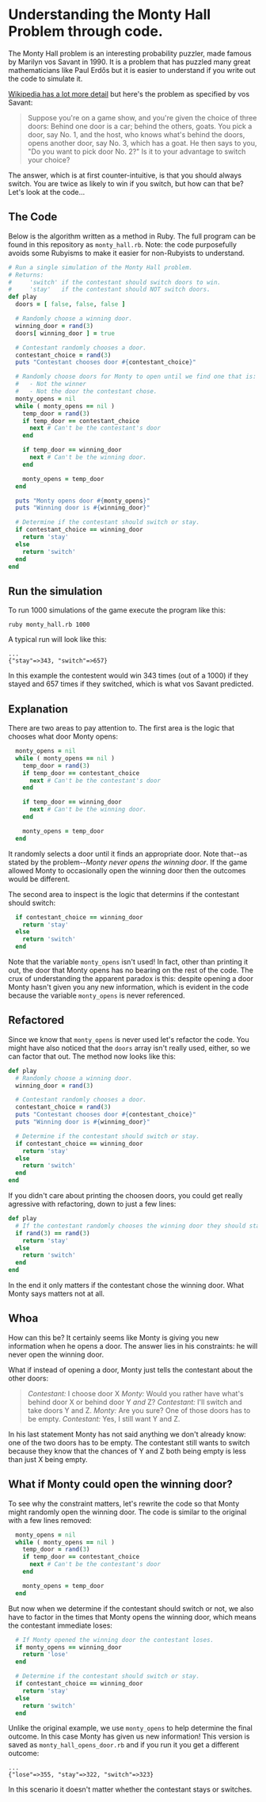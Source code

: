 
# Understanding the Monty Hall Problem through code.

The Monty Hall problem is an interesting probability puzzler, made famous by Marilyn vos Savant in 1990. It is a problem that has puzzled many great mathematicians like Paul Erdős but it is easier to understand if you write out the code to simulate it.

[Wikipedia has a lot more detail](https://en.wikipedia.org/wiki/Monty_Hall_problem) but here's the problem as specified by vos Savant:

> Suppose you're on a game show, and you're given the choice of three doors: Behind one door is a car; behind the others, goats. You pick a door, say No. 1, and the host, who knows what's behind the doors, opens another door, say No. 3, which has a goat. He then says to you, "Do you want to pick door No. 2?" Is it to your advantage to switch your choice?

The answer, which is at first counter-intuitive, is that you should always switch.  You are twice as likely to win if you switch, but how can that be?  Let's look at the code...

## The Code

Below is the algorithm written as a method in Ruby. The full program can be found in this repository as `monty_hall.rb`.  Note: the code purposefully avoids some Rubyisms to make it easier for non-Rubyists to understand.

```ruby
# Run a single simulation of the Monty Hall problem.
# Returns:
#     'switch' if the contestant should switch doors to win.
#     'stay'   if the contestant should NOT switch doors.
def play
  doors = [ false, false, false ]

  # Randomly choose a winning door.
  winning_door = rand(3)
  doors[ winning_door ] = true

  # Contestant randomly chooses a door.
  contestant_choice = rand(3)
  puts "Contestant chooses door #{contestant_choice}"

  # Randomly choose doors for Monty to open until we find one that is:
  #   - Not the winner
  #   - Not the door the contestant chose.
  monty_opens = nil
  while ( monty_opens == nil )
    temp_door = rand(3)
    if temp_door == contestant_choice
      next # Can't be the contestant's door
    end

    if temp_door == winning_door
      next # Can't be the winning door.
    end

    monty_opens = temp_door
  end

  puts "Monty opens door #{monty_opens}"
  puts "Winning door is #{winning_door}"

  # Determine if the contestant should switch or stay.
  if contestant_choice == winning_door
    return 'stay'
  else
    return 'switch'
  end
end
```

## Run the simulation

To run 1000 simulations of the game execute the program like this:

`ruby monty_hall.rb 1000`

A typical run will look like this:

```
...
{"stay"=>343, "switch"=>657}
```

In this example the contestent would win 343 times (out of a 1000) if they stayed and 657 times if they switched, which is what vos Savant predicted.

## Explanation

There are two areas to pay attention to.  The first area is the logic that chooses what door Monty opens:

```ruby
  monty_opens = nil
  while ( monty_opens == nil )
    temp_door = rand(3)
    if temp_door == contestant_choice
      next # Can't be the contestant's door
    end

    if temp_door == winning_door
      next # Can't be the winning door.
    end

    monty_opens = temp_door
  end
```

It randomly selects a door until it finds an appropriate door.  Note that--as stated by the problem--*Monty never opens the winning door*.  If the game allowed Monty to occasionally open the winning door then the outcomes would be different.

The second area to inspect is the logic that determins if the contestant should switch:

```ruby
  if contestant_choice == winning_door
    return 'stay'
  else
    return 'switch'
  end
```

Note that the variable `monty_opens` isn't used!  In fact, other than printing it out, the door that Monty opens has no bearing on the rest of the code.  The crux of understanding the apparent paradox is this: despite opening a door Monty hasn't given you any new information, which is evident in the code because the variable `monty_opens` is never referenced.

## Refactored

Since we know that `monty_opens` is never used let's refactor the code.  You might have also noticed that the `doors` array isn't really used, either, so we can factor that out.  The method now looks like this:

```ruby
def play
  # Randomly choose a winning door.
  winning_door = rand(3)

  # Contestant randomly chooses a door.
  contestant_choice = rand(3)
  puts "Contestant chooses door #{contestant_choice}"
  puts "Winning door is #{winning_door}"

  # Determine if the contestant should switch or stay.
  if contestant_choice == winning_door
    return 'stay'
  else
    return 'switch'
  end
end
```

If you didn't care about printing the choosen doors, you could get really agressive with refactoring, down to just a few lines:

```ruby
def play
  # If the contestant randomly chooses the winning door they should stay, otherwise switch.
  if rand(3) == rand(3)
    return 'stay'
  else
    return 'switch'
  end
end
```

In the end it only matters if the contestant chose the winning door.  What Monty says matters not at all.

## Whoa

How can this be?  It certainly seems like Monty is giving you new information when he opens a door.  The answer lies in his constraints: he will never open the winning door.

What if instead of opening a door, Monty just tells the contestant about the other doors:

> *Contestant:* I choose door X
> *Monty:* Would you rather have what's behind door X or behind door Y *and* Z?
> *Contestant:* I'll switch and take doors Y and Z.
> *Monty:* Are you sure?  One of those doors has to be empty.
> *Contestant:* Yes, I still want Y and Z.

In his last statement Monty has not said anything we don't already know: one of the two doors has to be empty. The contestant still wants to switch because they know that the chances of Y and Z both being empty is less than just X being empty.

## What if Monty could open the winning door?

To see why the constraint matters, let's rewrite the code so that Monty might randomly open the winning door. The code is similar to the original with a few lines removed:

```ruby
  monty_opens = nil
  while ( monty_opens == nil )
    temp_door = rand(3)
    if temp_door == contestant_choice
      next # Can't be the contestant's door
    end

    monty_opens = temp_door
  end
```

But now when we determine if the contestant should switch or not, we also have to factor in the times that Monty opens the winning door, which means the contestant immediate loses:

```ruby
  # If Monty opened the winning door the contestant loses.
  if monty_opens == winning_door
    return 'lose'
  end

  # Determine if the contestant should switch or stay.
  if contestant_choice == winning_door
    return 'stay'
  else
    return 'switch'
  end
```

Unlike the original example, we use `monty_opens` to help determine the final outcome.  In this case Monty has given us new information!  This version is saved as `monty_hall_opens_door.rb` and if you run it you get a different outcome:

```
...
{"lose"=>355, "stay"=>322, "switch"=>323}
```

In this scenario it doesn't matter whether the contestant stays or switches.